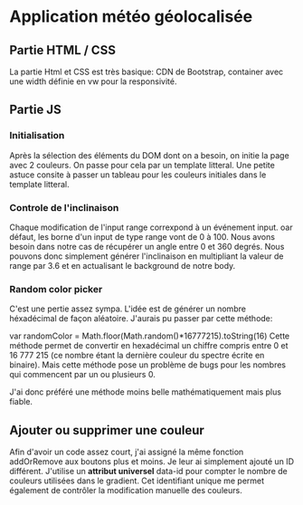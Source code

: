 # Application météo géolocalisée

## Partie HTML / CSS
La partie Html et CSS est très basique: CDN de Bootstrap, container avec une width définie en vw pour la responsivité.

## Partie JS

### Initialisation
Après la sélection des éléments du DOM dont on a besoin, on initie la page avec 2 couleurs.
On passe pour cela par un template litteral. Une petite astuce consite à passer un tableau pour les couleurs initiales dans le template litteral.

### Controle de l'inclinaison
Chaque modification de l'input range correxpond à un événement input. 
oar défaut, les borne d'un input de type range vont de 0 à 100. Nous avons besoin dans notre cas de récupérer un angle entre 0 et 360 degrés. Nous pouvons donc simplement générer l'inclinaison en multipliant la valeur de range par 3.6 et en actualisant le background de notre body.

### Random color picker
C'est une pertie assez sympa. L'idée est de générer un nombre héxadécimal de façon aléatoire. 
J'aurais pu passer par cette méthode: 

var randomColor = Math.floor(Math.random()*16777215).toString(16)
Cette méthode permet de convertir en hexadécimal un chiffre compris entre 0 et 16 777 215 (ce nombre étant la dernière couleur du spectre écrite en binaire). Mais cette méthode pose un problème de bugs pour les nombres qui commencent par un ou plusieurs 0.

J'ai donc préféré une méthode moins belle mathématiquement mais plus fiable.

## Ajouter ou supprimer une couleur
Afin d'avoir un code assez court, j'ai assigné la même fonction addOrRemove aux boutons plus et moins. Je leur ai simplement ajouté un ID différent. 
J'utilise un **attribut universel** data-id pour compter le nombre de couleurs utilisées dans le gradient. Cet identifiant unique me permet également de contrôler la modification manuelle des couleurs.



